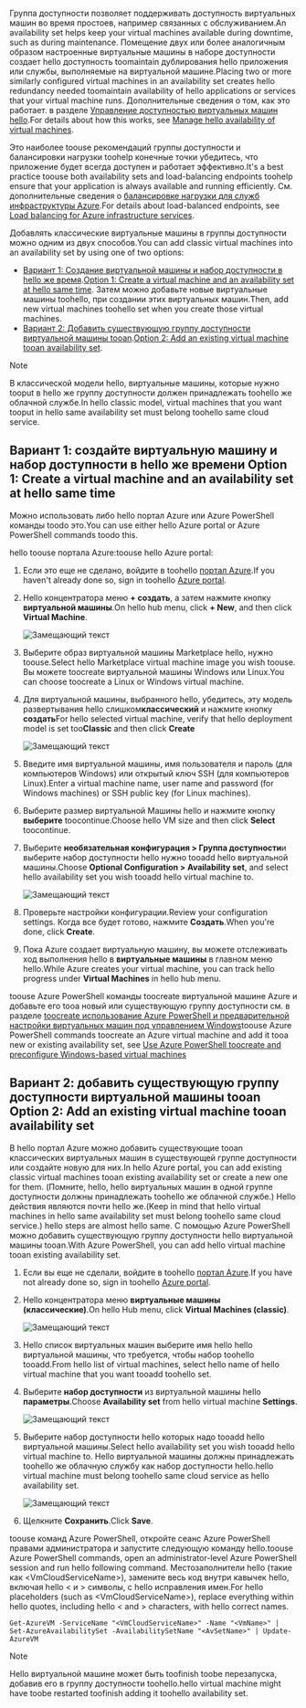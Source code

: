 


<span data-ttu-id="d0efa-101">Группа доступности позволяет поддерживать доступность виртуальных машин во время простоев, например связанных с обслуживанием.</span><span class="sxs-lookup"><span data-stu-id="d0efa-101">An availability set helps keep your virtual machines available during downtime, such as during maintenance.</span></span> <span data-ttu-id="d0efa-102">Помещение двух или более аналогичным образом настроенные виртуальные машины в наборе доступности создает hello доступность toomaintain дублирования hello приложения или службы, выполняемые на виртуальной машине.</span><span class="sxs-lookup"><span data-stu-id="d0efa-102">Placing two or more similarly configured virtual machines in an availability set creates hello redundancy needed toomaintain availability of hello applications or services that your virtual machine runs.</span></span> <span data-ttu-id="d0efa-103">Дополнительные сведения о том, как это работает. в разделе [Управление доступностью виртуальных машин hello][Manage hello availability of virtual machines].</span><span class="sxs-lookup"><span data-stu-id="d0efa-103">For details about how this works, see [Manage hello availability of virtual machines][Manage hello availability of virtual machines].</span></span>

<span data-ttu-id="d0efa-104">Это наиболее toouse рекомендаций группы доступности и балансировки нагрузки toohelp конечные точки убедитесь, что приложение будет всегда доступен и работает эффективно.</span><span class="sxs-lookup"><span data-stu-id="d0efa-104">It's a best practice toouse both availability sets and load-balancing endpoints toohelp ensure that your application is always available and running efficiently.</span></span> <span data-ttu-id="d0efa-105">См. дополнительные сведения о [балансировке нагрузки для служб инфраструктуры Azure][Load balancing for Azure infrastructure services].</span><span class="sxs-lookup"><span data-stu-id="d0efa-105">For details about load-balanced endpoints, see [Load balancing for Azure infrastructure services][Load balancing for Azure infrastructure services].</span></span>

<span data-ttu-id="d0efa-106">Добавлять классические виртуальные машины в группы доступности можно одним из двух способов.</span><span class="sxs-lookup"><span data-stu-id="d0efa-106">You can add classic virtual machines into an availability set by using one of two options:</span></span>

* <span data-ttu-id="d0efa-107">[Вариант 1: Создание виртуальной машины и набор доступности в hello же время][Option 1: Create a virtual machine and an availability set at hello same time].</span><span class="sxs-lookup"><span data-stu-id="d0efa-107">[Option 1: Create a virtual machine and an availability set at hello same time][Option 1: Create a virtual machine and an availability set at hello same time].</span></span> <span data-ttu-id="d0efa-108">Затем можно добавьте новые виртуальные машины toohello, при создании этих виртуальных машин.</span><span class="sxs-lookup"><span data-stu-id="d0efa-108">Then, add new virtual machines toohello set when you create those virtual machines.</span></span>
* <span data-ttu-id="d0efa-109">[Вариант 2: Добавить существующую группу доступности виртуальной машины tooan][Option 2: Add an existing virtual machine tooan availability set].</span><span class="sxs-lookup"><span data-stu-id="d0efa-109">[Option 2: Add an existing virtual machine tooan availability set][Option 2: Add an existing virtual machine tooan availability set].</span></span>

> [!NOTE]
> <span data-ttu-id="d0efa-110">В классической модели hello, виртуальные машины, которые нужно tooput в hello же группу доступности должен принадлежать toohello же облачной службе.</span><span class="sxs-lookup"><span data-stu-id="d0efa-110">In hello classic model, virtual machines that you want tooput in hello same availability set must belong toohello same cloud service.</span></span>
> 
> 

## <span data-ttu-id="d0efa-111"><a id="createset"></a>Вариант 1: создайте виртуальную машину и набор доступности в hello же времени</span><span class="sxs-lookup"><span data-stu-id="d0efa-111"><a id="createset"> </a>Option 1: Create a virtual machine and an availability set at hello same time</span></span>
<span data-ttu-id="d0efa-112">Можно использовать либо hello портал Azure или Azure PowerShell команды toodo это.</span><span class="sxs-lookup"><span data-stu-id="d0efa-112">You can use either hello Azure portal or Azure PowerShell commands toodo this.</span></span>

<span data-ttu-id="d0efa-113">hello toouse портала Azure:</span><span class="sxs-lookup"><span data-stu-id="d0efa-113">toouse hello Azure portal:</span></span>

1. <span data-ttu-id="d0efa-114">Если это еще не сделано, войдите в toohello [портал Azure](https://portal.azure.com).</span><span class="sxs-lookup"><span data-stu-id="d0efa-114">If you haven't already done so, sign in toohello [Azure portal](https://portal.azure.com).</span></span>
2. <span data-ttu-id="d0efa-115">Hello концентратора меню **+ создать**, а затем нажмите кнопку **виртуальной машины**.</span><span class="sxs-lookup"><span data-stu-id="d0efa-115">On hello hub menu, click **+ New**, and then click **Virtual Machine**.</span></span>
   
    ![Замещающий текст](./media/virtual-machines-common-classic-configure-availability/ChooseVMImage.png)
3. <span data-ttu-id="d0efa-117">Выберите образ виртуальной машины Marketplace hello, нужно toouse.</span><span class="sxs-lookup"><span data-stu-id="d0efa-117">Select hello Marketplace virtual machine image you wish toouse.</span></span> <span data-ttu-id="d0efa-118">Вы можете toocreate виртуальной машины Windows или Linux.</span><span class="sxs-lookup"><span data-stu-id="d0efa-118">You can choose toocreate a Linux or Windows virtual machine.</span></span>
4. <span data-ttu-id="d0efa-119">Для виртуальной машины, выбранного hello, убедитесь, эту модель развертывания hello слишком**классический** и нажмите кнопку **создать**</span><span class="sxs-lookup"><span data-stu-id="d0efa-119">For hello selected virtual machine, verify that hello deployment model is set too**Classic** and then click **Create**</span></span>
   
    ![Замещающий текст](./media/virtual-machines-common-classic-configure-availability/ChooseClassicModel.png)
5. <span data-ttu-id="d0efa-121">Введите имя виртуальной машины, имя пользователя и пароль (для компьютеров Windows) или открытый ключ SSH (для компьютеров Linux).</span><span class="sxs-lookup"><span data-stu-id="d0efa-121">Enter a virtual machine name, user name and password (for Windows machines) or SSH public key (for Linux machines).</span></span> 
6. <span data-ttu-id="d0efa-122">Выберите размер виртуальной Машины hello и нажмите кнопку **выберите** toocontinue.</span><span class="sxs-lookup"><span data-stu-id="d0efa-122">Choose hello VM size and then click **Select** toocontinue.</span></span>
7. <span data-ttu-id="d0efa-123">Выберите **необязательная конфигурация > Группа доступности**и выберите набор доступности hello нужно tooadd hello виртуальной машины.</span><span class="sxs-lookup"><span data-stu-id="d0efa-123">Choose **Optional Configuration > Availability set**, and select hello availability set you wish tooadd hello virtual machine to.</span></span>
   
    ![Замещающий текст](./media/virtual-machines-common-classic-configure-availability/ChooseAvailabilitySet.png) 
8. <span data-ttu-id="d0efa-125">Проверьте настройки конфигурации.</span><span class="sxs-lookup"><span data-stu-id="d0efa-125">Review your configuration settings.</span></span> <span data-ttu-id="d0efa-126">Когда все будет готово, нажмите **Создать**.</span><span class="sxs-lookup"><span data-stu-id="d0efa-126">When you're done, click **Create**.</span></span>
9. <span data-ttu-id="d0efa-127">Пока Azure создает виртуальную машину, вы можете отслеживать ход выполнения hello в **виртуальные машины** в главном меню hello.</span><span class="sxs-lookup"><span data-stu-id="d0efa-127">While Azure creates your virtual machine, you can track hello progress under **Virtual Machines** in hello hub menu.</span></span>

<span data-ttu-id="d0efa-128">toouse Azure PowerShell команды toocreate виртуальной машине Azure и добавьте его tooa новый или существующую группу доступности см. в разделе [toocreate использование Azure PowerShell и предварительной настройки виртуальных машин под управлением Windows](../articles/virtual-machines/windows/classic/create-powershell.md?toc=%2fazure%2fvirtual-machines%2fwindows%2fclassic%2ftoc.json)</span><span class="sxs-lookup"><span data-stu-id="d0efa-128">toouse Azure PowerShell commands toocreate an Azure virtual machine and add it tooa new or existing availability set, see [Use Azure PowerShell toocreate and preconfigure Windows-based virtual machines](../articles/virtual-machines/windows/classic/create-powershell.md?toc=%2fazure%2fvirtual-machines%2fwindows%2fclassic%2ftoc.json)</span></span>

## <span data-ttu-id="d0efa-129"><a id="addmachine"></a>Вариант 2: добавить существующую группу доступности виртуальной машины tooan</span><span class="sxs-lookup"><span data-stu-id="d0efa-129"><a id="addmachine"> </a>Option 2: Add an existing virtual machine tooan availability set</span></span>
<span data-ttu-id="d0efa-130">В hello портал Azure можно добавить существующие tooan классических виртуальных машин в существующей группе доступности или создайте новую для них.</span><span class="sxs-lookup"><span data-stu-id="d0efa-130">In hello Azure portal, you can add existing classic virtual machines tooan existing availability set or create a new one for them.</span></span> <span data-ttu-id="d0efa-131">(Помните, hello, hello виртуальных машин в одной группе доступности должны принадлежать toohello же облачной службе.) Hello действия являются почти hello же.</span><span class="sxs-lookup"><span data-stu-id="d0efa-131">(Keep in mind that hello virtual machines in hello same availability set must belong toohello same cloud service.) hello steps are almost hello same.</span></span> <span data-ttu-id="d0efa-132">С помощью Azure PowerShell можно добавить существующую группу доступности hello виртуальной машины tooan.</span><span class="sxs-lookup"><span data-stu-id="d0efa-132">With Azure PowerShell, you can add hello virtual machine tooan existing availability set.</span></span>

1. <span data-ttu-id="d0efa-133">Если вы еще не сделали, войдите в toohello [портал Azure](https://portal.azure.com).</span><span class="sxs-lookup"><span data-stu-id="d0efa-133">If you have not already done so, sign in toohello [Azure portal](https://portal.azure.com).</span></span>
2. <span data-ttu-id="d0efa-134">Hello концентратора меню **виртуальные машины (классические)**.</span><span class="sxs-lookup"><span data-stu-id="d0efa-134">On hello Hub menu, click **Virtual Machines (classic)**.</span></span>
   
    ![Замещающий текст](./media/virtual-machines-common-classic-configure-availability/ChooseClassicVM.png)
3. <span data-ttu-id="d0efa-136">Hello список виртуальных машин выберите имя hello hello виртуальной машины, что требуется, чтобы набор toohello tooadd.</span><span class="sxs-lookup"><span data-stu-id="d0efa-136">From hello list of virtual machines, select hello name of hello virtual machine that you want tooadd toohello set.</span></span>
4. <span data-ttu-id="d0efa-137">Выберите **набор доступности** из виртуальной машины hello **параметры**.</span><span class="sxs-lookup"><span data-stu-id="d0efa-137">Choose **Availability set** from hello virtual machine **Settings**.</span></span>
   
    ![Замещающий текст](./media/virtual-machines-common-classic-configure-availability/AvailabilitySetSettings.png)
5. <span data-ttu-id="d0efa-139">Выберите набор доступности hello которых надо tooadd hello виртуальной машины.</span><span class="sxs-lookup"><span data-stu-id="d0efa-139">Select hello availability set you wish tooadd hello virtual machine to.</span></span> <span data-ttu-id="d0efa-140">Hello виртуальной машины должны принадлежать toohello же облачную службу как набор доступности hello.</span><span class="sxs-lookup"><span data-stu-id="d0efa-140">hello virtual machine must belong toohello same cloud service as hello availability set.</span></span>
   
    ![Замещающий текст](./media/virtual-machines-common-classic-configure-availability/AvailabilitySetPicker.png)
6. <span data-ttu-id="d0efa-142">Щелкните **Сохранить**.</span><span class="sxs-lookup"><span data-stu-id="d0efa-142">Click **Save**.</span></span>

<span data-ttu-id="d0efa-143">toouse команд Azure PowerShell, откройте сеанс Azure PowerShell правами администратора и запустите следующую команду hello.</span><span class="sxs-lookup"><span data-stu-id="d0efa-143">toouse Azure PowerShell commands, open an administrator-level Azure PowerShell session and run hello following command.</span></span> <span data-ttu-id="d0efa-144">Местозаполнители hello (такие как &lt;VmCloudServiceName&gt;), замените весь код внутри кавычек hello, включая hello < и > символы, с hello исправления имен.</span><span class="sxs-lookup"><span data-stu-id="d0efa-144">For hello placeholders (such as &lt;VmCloudServiceName&gt;), replace everything within hello quotes, including hello < and > characters, with hello correct names.</span></span>

    Get-AzureVM -ServiceName "<VmCloudServiceName>" -Name "<VmName>" | Set-AzureAvailabilitySet -AvailabilitySetName "<AvSetName>" | Update-AzureVM

> [!NOTE]
> <span data-ttu-id="d0efa-145">Hello виртуальной машине может быть toofinish toobe перезапуска, добавив его в группу доступности toohello.</span><span class="sxs-lookup"><span data-stu-id="d0efa-145">hello virtual machine might have toobe restarted toofinish adding it toohello availability set.</span></span>
> 
> 

<!-- LINKS -->
[Option 1: Create a virtual machine and an availability set at hello same time]: #createset
[Option 2: Add an existing virtual machine tooan availability set]: #addmachine

[Load balancing for Azure infrastructure services]: ../articles/virtual-machines/virtual-machines-linux-load-balance.md
[Manage hello availability of virtual machines]:../articles/virtual-machines/linux/manage-availability.md

[Create a virtual machine running Windows]: ../articles/virtual-machines/virtual-machines-windows-hero-tutorial.md
[Virtual Network overview]: ../articles/virtual-network/virtual-networks-overview.md

